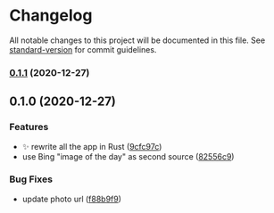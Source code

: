 # Changelog

All notable changes to this project will be documented in this file. See [standard-version](https://github.com/conventional-changelog/standard-version) for commit guidelines.

### [0.1.1](///compare/v0.1.0...v0.1.1) (2020-12-27)

## 0.1.0 (2020-12-27)


### Features

* ✨ rewrite all the app in Rust ([9cfc97c](///commit/9cfc97c3a45875f6ca640038fc5d94b3e63c9bea))
* use Bing "image of the day" as second source ([82556c9](///commit/82556c9dd2ea6fbcd41988b3ccc76c4be94e4fce))


### Bug Fixes

* update photo url ([f88b9f9](///commit/f88b9f97d81cffc541e993c0edffa4ccd028c333))
